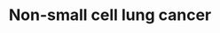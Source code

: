 ---
annotations:
- id: PW:0000703
  parent: disease pathway
  type: Pathway Ontology
  value: lung cancer pathway
- id: PW:0000013
  parent: disease pathway
  type: Pathway Ontology
  value: disease pathway
- id: CL:0002328
  parent: animal cell
  type: Cell Type Ontology
  value: bronchial epithelial cell
- id: PW:0000605
  parent: disease pathway
  type: Pathway Ontology
  value: cancer pathway
- id: DOID:1324
  parent: disease of cellular proliferation
  type: Disease Ontology
  value: lung cancer
authors:
- Khanspers
- AlexanderPico
- Egonw
- Fehrhart
- Finterly
citedin:
- link: PMC9114890
description: 'Non-small cell lung cancer (NSCLC) represents 85% of lung cancer and
  is defined as any type of epithelial lung cancer that is NOT small cell carcinoma,
  including squamous cell (SCC), adeno (AC) and large-cell carcinoma.  Mutations in
  NSCLC:  * KRAS (mutated in ~29% of NSCLC patients) inactivates its GTPase activity
  and the p21-RAS protein continuously transmits growth signals to the nucleus.  *
  Mutations or overexpression of EGFR (~22% of NSCLC patients) leads to increased
  proliferation.  * The abnormal fusion of EML4-ALK (~5% of NSCLC patients) leads
  to constitutive ALK activation, which causes cell proliferation, invasion, and inhibition
  of apoptosis.  * Inactivating mutation of p53 (~50% of NSCLC patients) leads to
  reduced apoptosis and proliferation.  * The protein encoded by the p16INK4a, CDKN2A,
  inhibits formation of CDK-cyclin-D complexes by competitive binding of CDK4 and
  CDK6. p16INK4a is mutated in ~12% of NSCLC patients, which leads to a loss of this
  inhibitory effect. * RARB is a nuclear retinoic acid receptor whose function is
  often lost in NSCLC, leading to a loss of cell growth control.'
last-edited: 2021-06-23
ndex: 201c6ce2-8b6a-11eb-9e72-0ac135e8bacf
organisms:
- Homo sapiens
redirect_from:
- /index.php/Pathway:WP4255
- /instance/WP4255
- /instance/WP4255_rr123348
revision: r123348
schema-jsonld:
- '@context': https://schema.org/
  '@id': https://wikipathways.github.io/pathways/WP4255.html
  '@type': Dataset
  creator:
    '@type': Organization
    name: WikiPathways
  description: 'Non-small cell lung cancer (NSCLC) represents 85% of lung cancer and
    is defined as any type of epithelial lung cancer that is NOT small cell carcinoma,
    including squamous cell (SCC), adeno (AC) and large-cell carcinoma.  Mutations
    in NSCLC:  * KRAS (mutated in ~29% of NSCLC patients) inactivates its GTPase activity
    and the p21-RAS protein continuously transmits growth signals to the nucleus.  *
    Mutations or overexpression of EGFR (~22% of NSCLC patients) leads to increased
    proliferation.  * The abnormal fusion of EML4-ALK (~5% of NSCLC patients) leads
    to constitutive ALK activation, which causes cell proliferation, invasion, and
    inhibition of apoptosis.  * Inactivating mutation of p53 (~50% of NSCLC patients)
    leads to reduced apoptosis and proliferation.  * The protein encoded by the p16INK4a,
    CDKN2A, inhibits formation of CDK-cyclin-D complexes by competitive binding of
    CDK4 and CDK6. p16INK4a is mutated in ~12% of NSCLC patients, which leads to a
    loss of this inhibitory effect. * RARB is a nuclear retinoic acid receptor whose
    function is often lost in NSCLC, leading to a loss of cell growth control.'
  keywords:
  - AKT1
  - AKT2
  - AKT3
  - ALK
  - ARAF
  - BAD
  - BAK1
  - BAX
  - BID
  - BRAF
  - CASP3
  - CASP8
  - CASP9
  - CCND1
  - CDK4
  - CDK6
  - CDKN1A
  - CDKN2A
  - CRABP1
  - CRABP2
  - CYCS
  - Ca2+
  - DAG
  - DDB2
  - E2F1
  - E2F2
  - E2F3
  - EGF
  - EGFR
  - EML4
  - ERBB2
  - FHIT
  - FOXO3
  - GADD45A
  - GADD45B
  - GADD45G
  - GRB2
  - HRAS
  - IP3
  - JAK3
  - KRAS
  - MAP2K1
  - MAP2K2
  - MAPK1
  - MAPK3
  - NRAS
  - PDK1
  - PIK3CA
  - PIK3CB
  - PIK3CD
  - PIK3R1
  - PIK3R2
  - PIK3R3
  - PIP3
  - PLCG1
  - PLCG2
  - POLK
  - PRKCA
  - PRKCB
  - PRKCG
  - RAF1
  - RARB
  - RASSF1
  - RASSF5
  - RB1
  - RXRA
  - RXRB
  - RXRG
  - Retinoic acid
  - SOS1
  - SOS2
  - STAT3
  - STAT5A
  - STAT5B
  - STK4
  - TGFA
  - TP53
  - binimetinib
  - cobimetinib
  - omacetaxine mepesuccinate
  - pimasertib
  - selumetinib
  - trametinib
  license: CC0
  name: Non-small cell lung cancer
seo: CreativeWork
title: Non-small cell lung cancer
wpid: WP4255
---